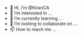 - 👋 Hi, I’m @KiranCA
- 👀 I’m interested in ...
- 🌱 I’m currently learning ...
- 💞️ I’m looking to collaborate on ...
- 📫 How to reach me ...

<!---
KiranCA/KiranCA is a ✨ special ✨ repository because its `README.md` (this file) appears on your GitHub profile.
You can click the Preview link to take a look at your changes.
--->
